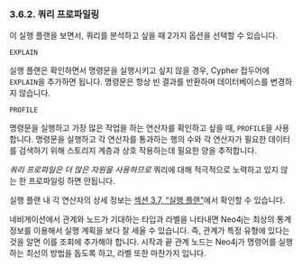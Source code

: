 
### 3.6.2. 쿼리 프로파일링 

이 실행 플랜을 보면서, 쿼리를 분석하고 싶을 때 2가지 옵션을 선택할 수 있습니다. 


```EXPLAIN```

실행 플랜은 확인하면서 명령문을 실행시키고 싶지 않을 경우, Cypher 접두어에 ```EXPLAIN```을 추가하면 됩니다. 명령문은 항상 빈 결과를 반환하며 데이터베이스를 변경하지 않습니다. 

```PROFILE```

명령문을 실행하고 가장 많은 작업을 하는 연산자를 확인하고 싶을 때, ```PROFILE```을 사용합니다. 
명령문을 실행하고 각 연산자를 통과하는 행의 수와 각 연산자가 필요한 데이터를 검색하기 위해 스토리지 계층과 상호 작용하는데 필요한 양을 추적합니다. 

*쿼리 프로파일은 더 많은 자원을 사용하므로* 쿼리에 대해 적극적으로 노력하고 있지 않는 한 프로파일링 하면 안됩니다.

실행 플랜 내 각 연산자의 상세 정보는 [섹션 3.7, “실행 플랜”](/cypher/execution-plans.md)에서 확인할 수 있습니다. 

네비게이션에서 관계와 노드가 기대하는 타입과 라벨을 나타내면 Neo4j는 최상의 통계 정보를 이용해서 실행 계획을 보다 잘 세울 수 있습니다. 즉, 관계가 특정 유형에 있다는 것을 알면 이를 조회에 추가해야 합니다. 시작과 끝 관계 노드는 Neo4j가 명령어를 실행하는 최선의 방법을 돕도록 하고, 라벨 또한 마찬가지 입니다. 